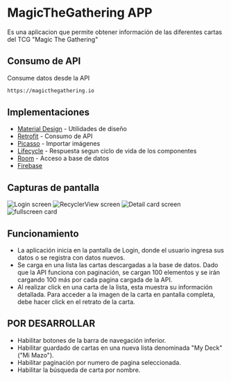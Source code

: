 # MagicTheGathering APP
Es una aplicacion que permite obtener información de las diferentes cartas del TCG "Magic The Gathering"

## Consumo de API
Consume datos desde la API
```bash
https://magicthegathering.io
```

## Implementaciones
- [Material Design](https://material.io/develop/android/docs/getting-started) - Utilidades de diseño
- [Retrofit](https://square.github.io/retrofit/) - Consumo de API
- [Picasso](https://square.github.io/picasso/) - Importar imágenes
- [Lifecycle](https://developer.android.com/jetpack/androidx/releases/lifecycle) - Respuesta segun ciclo de vida de los componentes
- [Room](https://developer.android.com/jetpack/androidx/releases/room) - Acceso a base de datos
- [Firebase](https://firebase.google.com/docs/android/setup)

## Capturas de pantalla
![Login screen](screenshots/login_img.png "Pantalla de Login")
![RecyclerView screen](screenshots/recyclerview_img.png "Lista de CardView, datos simplificados")
![Detail card screen](screenshots/detail_img.png "Detalle de la carta seleccionada")
![fullscreen card](screenshots/card_img.png "Carta en pantalla completa")

## Funcionamiento
- La aplicación inicia en la pantalla de Login, donde el usuario ingresa sus datos o se registra con datos nuevos.
- Se carga en una lista las cartas descargadas a la base de datos. Dado que la API funciona con paginación, se cargan 100 elementos y se irán cargando 100 más por cada pagina cargada de la API.
- Al realizar click en una carta de la lista, esta muestra su información detallada. Para acceder a la imagen de la carta en pantalla completa, debe hacer click en el retrato de la carta.

## POR DESARROLLAR
- Habilitar botones de la barra de navegación inferior.
- Habilitar guardado de cartas en una nueva lista denominada "My Deck" ("Mi Mazo").
- Habilitar paginación por numero de pagina seleccionada.
- Habilitar la búsqueda de carta por nombre.